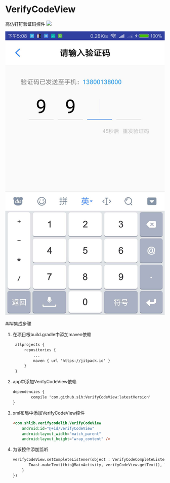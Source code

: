 # VerifyCodeView
高仿钉钉验证码控件
[![](https://jitpack.io/v/s1h/VerifyCodeView.svg)](https://jitpack.io/#s1h/VerifyCodeView)


![示例](https://github.com/s1h/VerifyCodeView/raw/master/screenshots/preview.jpg)

###集成步骤


1. 在项目根build.gradle中添加maven依赖

   ```html
	allprojects {
		repositories {
			...
			maven { url 'https://jitpack.io' }
		}
	}
    ```

2. app中添加VerifyCodeView依赖

    ```html
	dependencies {
	        compile 'com.github.s1h:VerifyCodeView:latestVersion'
	}
	```

3. xml布局中添加VerifyCodeView控件

    ```html
    <com.shlib.verifycodelib.VerifyCodeView
        android:id="@+id/verifyCodeView"
        android:layout_width="match_parent"
        android:layout_height="wrap_content" />
    ```
        
4. 为该控件添加监听

    ```html
    verifyCodeView.setCompleteListener(object : VerifyCodeCompleteListener {        override fun verifyCodeComplete() {
           Toast.makeText(this@MainActivity, verifyCodeView.getText(), Toast.LENGTH_SHORT).show()
        }
    })
     ```
